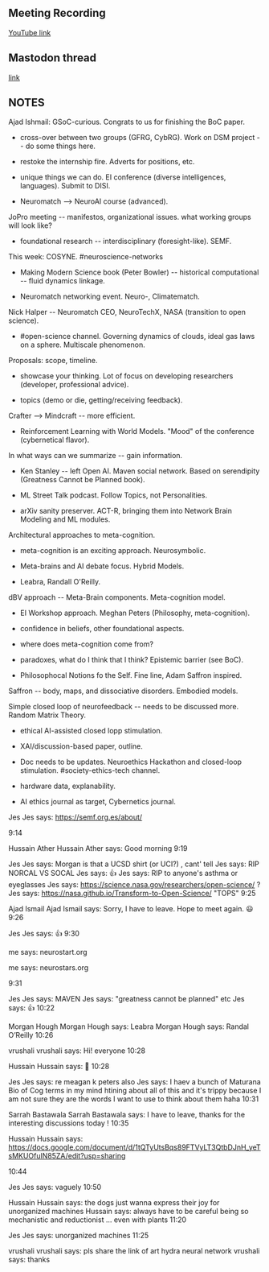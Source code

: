 ## Meeting Recording

[YouTube link](https://youtu.be/7OkHT2iKw6Y)

## Mastodon thread

[link](https://neuromatch.social/@OREL/112028013944771871)

## NOTES
Ajad Ishmail: GSoC-curious. Congrats to us for finishing the BoC paper.

* cross-over between two groups (GFRG, CybRG). Work on DSM project -- do some things here.

* restoke the internship fire. Adverts for positions, etc.

* unique things we can do. EI conference (diverse intelligences, languages). Submit to DISI.

* Neuromatch --> NeuroAI course (advanced).


JoPro meeting -- manifestos, organizational issues. what working groups will look like?

* foundational research -- interdisciplinary (foresight-like). SEMF.


This week: COSYNE. #neuroscience-networks

* Making Modern Science book (Peter Bowler) -- historical computational -- fluid dynamics linkage.

* Neuromatch networking event. Neuro-, Climatematch. 

Nick Halper -- Neuromatch CEO, NeuroTechX, NASA (transition to open science).

* #open-science channel. Governing dynamics of clouds, ideal gas laws on a sphere. Multiscale phenomenon.


Proposals: scope, timeline.

* showcase your thinking. Lot of focus on developing researchers (developer, professional advice).

* topics (demo or die, getting/receiving feedback).


Crafter --> Mindcraft -- more efficient.

* Reinforcement Learning with World Models. "Mood" of the conference (cybernetical flavor).


In what ways can we summarize -- gain information.

* Ken Stanley -- left Open AI. Maven social network. Based on serendipity (Greatness Cannot be Planned book). 

* ML Street Talk podcast. Follow Topics, not Personalities.

* arXiv sanity preserver. ACT-R, bringing them into Network Brain Modeling and ML modules.


Architectural approaches to meta-cognition.

* meta-cognition is an exciting approach. Neurosymbolic.

* Meta-brains and AI debate focus. Hybrid Models. 

* Leabra, Randall O'Reilly. 


dBV approach -- Meta-Brain components. Meta-cognition model.

* EI Workshop approach. Meghan Peters (Philosophy, meta-cognition).

* confidence in beliefs, other foundational aspects.

* where does meta-cognition come from?

* paradoxes, what do I think that I think? Epistemic barrier (see BoC).

* Philosophocal Notions fo the Self. Fine line, Adam Saffron inspired.


Saffron -- body, maps, and dissociative disorders. Embodied models.



Simple closed loop of neurofeedback -- needs to be discussed more. Random Matrix Theory.

* ethical AI-assisted closed lopp stimulation.

* XAI/discussion-based paper, outline.

* Doc needs to be updates. Neuroethics Hackathon and closed-loop stimulation. #society-ethics-tech channel.

* hardware data, explanability.

* AI ethics journal as target, Cybernetics journal.

Jes
Jes says:
https://semf.org.es/about/
 
9:14

Hussain Ather
Hussain Ather says:
Good morning 
9:19

Jes
Jes says:
Morgan is that a UCSD shirt (or UCI?) , cant' tell 
Jes says:
RIP NORCAL VS SOCAL 
Jes says:
👍 
Jes says:
RIP to anyone's asthma or eyeglasses 
Jes says:
https://science.nasa.gov/researchers/open-science/
 ? 
Jes says:
https://nasa.github.io/Transform-to-Open-Science/
 "TOPS" 
9:25

Ajad Ismail
Ajad Ismail says:
Sorry, I have to leave. Hope to meet again. 😃 
9:26

Jes
Jes says:
👍 
9:30

me says:
neurostart.org
 
me says:
neurostars.org
 
9:31

Jes
Jes says:
MAVEN 
Jes says:
"greatness cannot be planned" etc 
Jes says:
👍 
10:22

Morgan Hough
Morgan Hough says:
Leabra 
Morgan Hough says:
Randal O’Reilly 
10:26

vrushali
vrushali says:
Hi! everyone 
10:28

Hussain
Hussain says:
👋 
10:28

Jes
Jes says:
re meagan k peters also 
Jes says:
I haev a bunch of Maturana Bio of Cog terms in my mind htining about all of this and it's trippy because I am not sure they are the words I want to use to think about them haha 
10:31

Sarrah Bastawala
Sarrah Bastawala says:
I have to leave, thanks for the interesting discussions today ! 
10:35

Hussain
Hussain says:
https://docs.google.com/document/d/1tQTyUtsBqs89FTVyLT3QtbDJnH_yeTsMKUOfulN85ZA/edit?usp=sharing
 
10:44

Jes
Jes says:
vaguely 
10:50

Hussain
Hussain says:
the dogs just wanna express their joy for unorganized machines 
Hussain says:
always have to be careful being so mechanistic and reductionist ... even with plants 
11:20

Jes
Jes says:
unorganized machines 
11:25

vrushali
vrushali says:
pls share the link of art hydra neural network 
vrushali says:
thanks 
